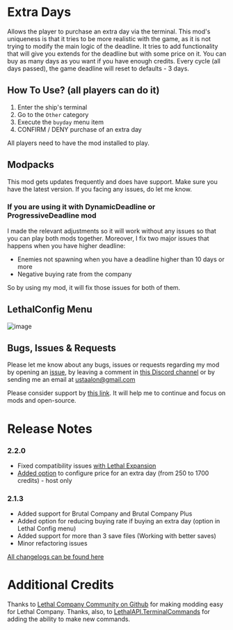 # Extra Days
Allows the player to purchase an extra day via the terminal. This mod's uniqueness is that it tries to be more realistic with the game, as it is not trying to modify the main logic of the deadline. It tries to add functionality that will give you extends for the deadline but with some price on it. You can buy as many days as you want if you have enough credits. Every cycle (all days passed), the game deadline will reset to defaults - 3 days.

## How To Use? (all players can do it)
1. Enter the ship's terminal
2. Go to the `Other` category
3. Execute the `buyday` menu item
4. CONFIRM / DENY purchase of an extra day

All players need to have the mod installed to play.

## Modpacks
This mod gets updates frequently and does have support. Make sure you have the latest version. If you facing any issues, do let me know.

### If you are using it with DynamicDeadline or ProgressiveDeadline mod
I made the relevant adjustments so it will work without any issues so that you can play both mods together. Moreover, I fix two major issues that happens when you have higher deadline:
- Enemies not spawning when you have a deadline higher than 10 days or more
- Negative buying rate from the company

So by using my mod, it will fix those issues for both of them.

## LethalConfig Menu
![image](https://github.com/ustaalon/LethalCompany.ExtraDays/assets/19238320/14cdfa7f-d326-42e4-874c-9f2516268a29)

## Bugs, Issues & Requests
Please let me know about any bugs, issues or requests regarding my mod by opening an [issue](https://github.com/ustaalon/LethalCompany.ExtraDays/issues), by leaving a comment in [this Discord channel](https://discord.com/channels/1168655651455639582/1190842600534573056) or by sending me an email at ustaalon@gmail.com

Please consider support by [this link](https://ko-fi.com/ustaalon). It will help me to continue and focus on mods and open-source.

# Release Notes
### 2.2.0
- Fixed compatibility issues [with Lethal Expansion](https://github.com/ustaalon/LethalCompany.ExtraDays/issues/34)
- [Added option](https://github.com/ustaalon/LethalCompany.ExtraDays/issues/35) to configure price for an extra day (from 250 to 1700 credits) - host only

### 2.1.3
- Added support for Brutal Company and Brutal Company Plus
- Added option for reducing buying rate if buying an extra day (option in Lethal Config menu)
- Added support for more than 3 save files (Working with better saves)
- Minor refactoring issues

[All changelogs can be found here](https://github.com/ustaalon/LethalCompany.ExtraDays/blob/rc/CHANGELOG.md)

# Additional Credits
Thanks to [Lethal Company Community on Github](https://github.com/LethalCompany) for making modding easy for Lethal Company.
Thanks, also, to [LethalAPI.TerminalCommands](https://github.com/LethalCompany/LethalAPI.TerminalCommands) for adding the ability to make new commands.
